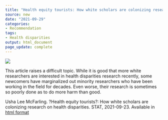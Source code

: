 ```yaml
---
title: "Health equity tourists: How white scholars are colonizing research on health disparities"
source: new
date: "2021-09-29"
categories:
- Recommendation
tags:
- Health disparities
output: html_document
page_update: complete
---
```


![](http://www.pmean.com/new-images/21/colonizing-research-01.png)

<div class="notes">

This article raises a difficult topic. While it is good that more white researchers are interested in health disparities research recently, some newcomers have marginalized out minority researchers who have been working in the field for decades. Even worse, their research is sometimes so poorly done as to do more harm than good.

Usha Lee McFarling. ?Health equity tourists?: How white scholars are colonizing research on health disparities. STAT, 2021-09-23. Available in [html format][mcf1]

[mcf1]: https://www.statnews.com/2021/09/23/health-equity-tourists-white-scholars-colonizing-health-disparities-research/

</div>

